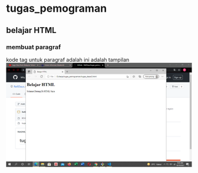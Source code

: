 # tugas_pemograman 
## belajar HTML

### membuat paragraf
kode tag untuk paragraf adalah 
ini adalah tampilan
![gambar 1](mm/ss1.png)